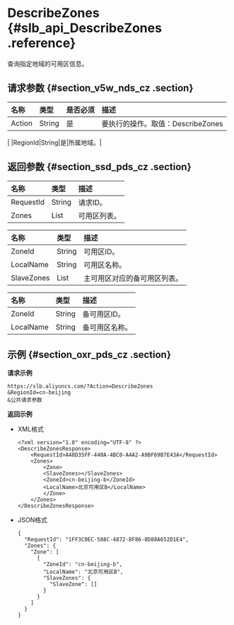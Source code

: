 # DescribeZones {#slb_api_DescribeZones .reference}

查询指定地域的可用区信息。

## 请求参数 {#section_v5w_nds_cz .section}

|名称|类型|是否必须|描述|
|:-|:-|:---|:-|
|Action|String|是|要执行的操作。取值：DescribeZones

|
|RegionId|String|是|所属地域。|

## 返回参数 {#section_ssd_pds_cz .section}

|名称|类型|描述|
|:-|:-|:-|
|RequestId|String|请求ID。|
|Zones|List|可用区列表。|

|名称|类型|描述|
|:-|:-|:-|
|ZoneId|String|可用区ID。|
|LocalName|String|可用区名称。|
|SlaveZones|List|主可用区对应的备可用区列表。|

|名称|类型|描述|
|:-|:-|:-|
|ZoneId|String|备可用区ID。|
|LocalName|String|备可用区名称。|

## 示例 {#section_oxr_pds_cz .section}

**请求示例**

``` {#public}
https://slb.aliyuncs.com/?Action=DescribeZones
&RegionId=cn-beijing
&公共请求参数
```

**返回示例**

-   XML格式

    ```
    <?xml version="1.0" encoding="UTF-8" ?>
    <DescribeZonesResponse>
        <RequestId>A48D35FF-440A-4BC0-A4A2-A9BF69B7E43A</RequestId>
        <Zones>
    	    <Zone>
    		<SlaveZones></SlaveZones>
    		<ZoneId>cn-beijing-b</ZoneId>
    		<LocalName>北京可用区B</LocalName>
    	    </Zone>
        </Zones>
    </DescribeZonesResponse>
    ```

-   JSON格式

    ```
    {
      "RequestId": "1FF3C0EC-588C-4872-8F86-8D88A652D1E4",
      "Zones": {
        "Zone": [
          {
            "ZoneId": "cn-beijing-b",
            "LocalName": "北京可用区B",
            "SlaveZones": {
              "SlaveZone": []
            }
          }
        ]
      }
    }
    ```


